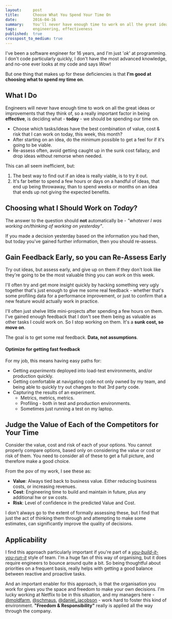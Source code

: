 ```yaml
---
layout:     post
title:      Choose What You Spend Your Time On
date:       2016-04-16
summary:    You'll never have enough time to work on all the great ideas or valuable improvements that you think of - so the important part is deciding what - today - you should be spending your time on
tags:       engineering, effectiveness
published:  true
crosspost_to_medium: true
---
```


I've been a software engineer for 16 years, and I'm just '_ok_' at programming. I don't code particularly quickly, I don't have the most advanced knowledge, and no-one ever looks at my code and says _Wow_! 

But one thing that makes up for these deficiencies is that __I'm good at choosing what to spend my time on__.

## What I Do

Engineers will never have enough time to work on all the great ideas or improvements that they think of, so a really important factor in being __effective__, is deciding what - __today__ - we should be spending our time on.

- Choose which tasks/ideas have the best combination of value, cost & risk that I can work on today, this week, this month?
- After starting on an idea, do the minimum possible to get a feel for if it's going to be viable.
- Re-assess often, avoid getting caught up in the sunk cost fallacy, and drop ideas without remorse when needed.

This can all seem inefficient, but:

1. The best way to find out if an idea is really viable, is to try it out.
2. It's far better to spend a few hours or days on a handful of ideas, that end up being throwaway, than to spend weeks or months on an idea that ends up not giving the expected benefits.


## Choosing what I Should Work on _Today_?

The answer to the question should __not__ automatically be - _"whatever I was working on/thinking of working on yesterday"_.

If you made a decision yesterday based on the information you had then, but today you've gained further information, then you should re-assess.

## Gain Feedback Early, so you can Re-Assess Early

Try out ideas, but assess early, and give up on them if they don't look like they're going to be the most valuable thing you can work on this week. 

I'll often try and get more insight quickly by hacking something very ugly together that's just enough to give me some real feedback - whether that's some profiling data for a performance improvement, or just to confirm that a new feature would actually work in practice.

I'll often just shelve little mini-projects after spending a few hours on them. I've gained enough feedback that I don't see them being as valuable as other tasks I could work on. So I stop working on them. It's a __sunk cost, so move on__.

The goal is to get some real feedback. __Data, not assumptions__.


#### Optimize for getting fast feedback

For my job, this means having easy paths for:

- Getting _experiments_ deployed into load-test environments, and/or production quickly.
- Getting comfortable at navigating code not only owned by my team, and being able to quickly try out changes to that 3rd party code.
- Capturing the results of an experiment.
  - Metrics, metrics, metrics.
  - Profiling - both in test and production environments.
  - Sometimes just running a test on my laptop.


## Judge the Value of Each of the Competitors for Your Time

Consider the value, cost and risk of each of your options. You cannot properly compare options, based only on considering the value or cost or risk of them. You need to consider all of these to get a full picture, and therefore make a good choice.

From the pov of my work, I see these as:

- __Value__: Always tied back to business value. Either reducing business costs, or increasing revenues.
- __Cost__: Engineering time to build and maintain in future, plus any additional hw or sw costs.
- __Risk__: Level of confidence in the predicted Value and Cost.

I don't always go to the extent of formally assessing these, but I find that just the act of thinking them through and attempting to make some estimates, can significantly improve the quality of decisions.


## Applicability

I find this approach particularly important if you're part of a _[you-build-it-you-run-it](https://queue.acm.org/detail.cfm?id=1142065)_ style of team. I'm a huge fan of this way of organising, but it does require engineers to bounce around quite a bit. So being thoughtful about priorities on a frequent basis, really helps with getting a good balance between reactive and proactive tasks. 

And an important enabler for this approach, is that the organisation you work for gives you the space and freedom to make your own decisions.
I'm lucky working at Netflix to be in this situation, and my managers here - [@moldfarm](https://twitter.com/moldfarm), [@schmaus](https://twitter.com/schmaus), [@daniel_jacobson](https://twitter.com/daniel_jacobson) - work hard to foster this kind of environment. __"Freedom & Responsibility"__ really is applied all the way through the company.


